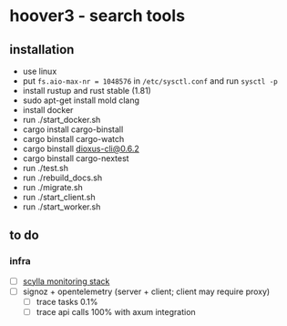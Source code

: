 # hoover3 - search tools

## installation

- use linux
- put `fs.aio-max-nr = 1048576` in `/etc/sysctl.conf` and run `sysctl -p`
- install rustup and rust stable (1.81)
- sudo apt-get install mold clang
- install docker
- run ./start_docker.sh
- cargo install cargo-binstall
- cargo binstall cargo-watch
- cargo binstall dioxus-cli@0.6.2
- cargo binstall cargo-nextest
- run ./test.sh
- run ./rebuild_docs.sh
- run ./migrate.sh
- run ./start_client.sh
- run ./start_worker.sh



## to do




### infra
- [ ] [scylla monitoring stack](https://github.com/scylladb/scylla-monitoring.git)
- [ ] signoz + opentelemetry (server + client; client may require proxy)
    - [ ] trace tasks 0.1%
    - [ ] trace api calls 100% with axum integration